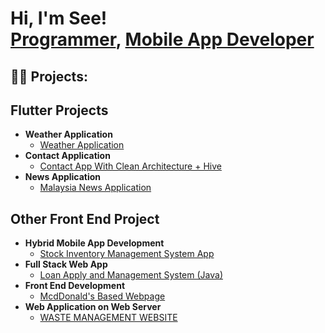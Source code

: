 <h1>Hi, I'm See! <br/><a href="https://github.com/see000">Programmer</a>, <a href="https://www.linkedin.com/in/yeong00/s">Mobile App Developer</a></h1>

<h2>👨‍💻 Projects:</h2>

## Flutter Projects
- <b>Weather Application</b>
  - [Weather Application](https://github.com/see000/weatherApplication)
- <b>Contact Application</b>
  - [Contact App With Clean Architecture + Hive](https://github.com/see000/fav_contact_list--Clean-Architecture---Hive--)
- <b>News Application</b>
  - [Malaysia News Application](https://github.com/see000/news_clean)


## Other Front End Project

- <b>Hybrid Mobile App Development</b>
  - [Stock Inventory Management System App](https://drive.google.com/file/d/1-r8OxWmcxvlo6yEv2bcd8f7imqkNsfmi/view?usp=share_link)
- <b>Full Stack Web App</b>
  - [Loan Apply and Management System (Java)](https://github.com/see000/LoanApplyAndManagementWebsite)
- <b>Front End Development</b>
  - [McdDonald's Based Webpage](https://github.com/see000/McDonalsBasedWebsite)
- <b>Web Application on Web Server</b>
  - [WASTE MANAGEMENT WEBSITE](http://firsttry.ietlwkzbuj-rz83ynny96d7.p.temp-site.link/)

